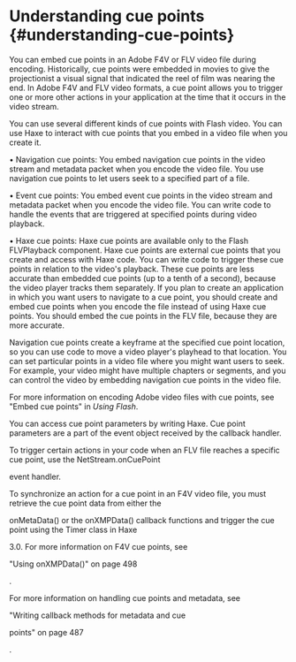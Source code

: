 # Understanding cue points {#understanding-cue-points}

You can embed cue points in an Adobe F4V or FLV video file during encoding. Historically, cue points were embedded in movies to give the projectionist a visual signal that indicated the reel of film was nearing the end. In Adobe F4V and FLV video formats, a cue point allows you to trigger one or more other actions in your application at the time that it occurs in the video stream.

You can use several different kinds of cue points with Flash video. You can use Haxe to interact with cue points that you embed in a video file when you create it.

• Navigation cue points: You embed navigation cue points in the video stream and metadata packet when you encode the video file. You use navigation cue points to let users seek to a specified part of a file.

• Event cue points: You embed event cue points in the video stream and metadata packet when you encode the video file. You can write code to handle the events that are triggered at specified points during video playback.

• Haxe cue points: Haxe cue points are available only to the Flash FLVPlayback component. Haxe cue points are external cue points that you create and access with Haxe code. You can write code to trigger these cue points in relation to the video&#039;s playback. These cue points are less accurate than embedded cue points (up to a tenth of a second), because the video player tracks them separately. If you plan to create an application in which you want users to navigate to a cue point, you should create and embed cue points when you encode the file instead of using Haxe cue points. You should embed the cue points in the FLV file, because they are more accurate.

Navigation cue points create a keyframe at the specified cue point location, so you can use code to move a video player&#039;s playhead to that location. You can set particular points in a video file where you might want users to seek. For example, your video might have multiple chapters or segments, and you can control the video by embedding navigation cue points in the video file.

For more information on encoding Adobe video files with cue points, see "Embed cue points" in _Using Flash_.

You can access cue point parameters by writing Haxe. Cue point parameters are a part of the event object received by the callback handler.

To trigger certain actions in your code when an FLV file reaches a specific cue point, use the NetStream.onCuePoint

event handler.

To synchronize an action for a cue point in an F4V video file, you must retrieve the cue point data from either the

onMetaData() or the onXMPData() callback functions and trigger the cue point using the Timer class in Haxe

3.0\. For more information on F4V cue points, see

"Using onXMPData()" on page 498

.

For more information on handling cue points and metadata, see

"Writing callback methods for metadata and cue

points" on page 487

.
